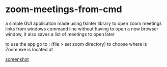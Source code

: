 # zoom-meetings-from-cmd

a simple GUI application made using tkinter library to open zoom meetings links from windows command line without having to open a new browser window, it also saves a list of meetings to open later 

to use the app go to : (file > set zoom directory)  to choose where is Zoom.exe is located at

[screenshot](https://github.com/kamelfakihh/zoom-meetings-from-cmd/blob/main/screenshot.png?raw=true)
